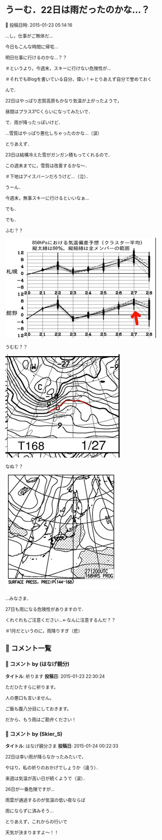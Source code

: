 # うーむ．22日は雨だったのかな…？

📅 投稿日時: 2015-01-23 05:14:16

…し，仕事がご無体だ…


今日もこんな時間に帰宅…


明日仕事に行けるのかな…？？


＃というより，今週末，スキーに行けない危険性が…


＃それでもBlogを書いている自分，偉い！←とりあえず自分で誉めておく





んで．


22日はやっぱり志賀高原もかなり気温が上がったようで，


昼間はプラス3℃くらいになってみたいで．


で．雨が降ったっぽいけど．


…雪質はやっぱり悪化しちゃったのかな…（涙）





とりあえず．


23日は結構冷えた雪がガンガン積もってくれるので．


この週末までに，雪質は改善するかな～．


＃下地はアイスバーンだろうけど…（泣）．





うーん．


今週末，無事スキーに行けるといいなぁ…





でも．


でも．


ふむ？？




![8ad3c19d1d6a3122b982d2dc4103a59f.jpg](images/8ad3c19d1d6a3122b982d2dc4103a59f.jpg)




うむむ？？




![8c264ada7f5d46f08ebe947b755f242e.jpg](images/8c264ada7f5d46f08ebe947b755f242e.jpg)




なぬ？？




![5da387c32b75d66026a1e2b647b03771.jpg](images/5da387c32b75d66026a1e2b647b03771.jpg)




…みなさま．


27日も雨になる危険性がありますので．


くれぐれもご注意ください…←なんに注意するんだ？？





＃1月だというのに，雨降りすぎ（悲）

## 💬 コメント一覧

### 💬 コメント by (はなげ親分)
**タイトル**: 祈ります
**投稿日**: 2015-01-23 22:30:24

ただひたすらに祈ります。

人の悪口も言いません。

ご飯も腹八分目にしておきます。



だから、もう雨はご勘弁ください！

### 💬 コメント by (Skier_S)
**タイトル**: はなげ親分さま
**投稿日**: 2015-01-24 00:22:33

22日は幸い雨が降らなかったみたいで，

やはり，私の祈りのおかげでしょうか（違う）．



来週は気温が高い日が続くようで（涙）．

26日が一番危険ですが…

雨雲が通過するのが気温の低い夜ならば

雨にならずに済みそう…



とりあえず，これからの行いで

天気が決まりますよ～！！

